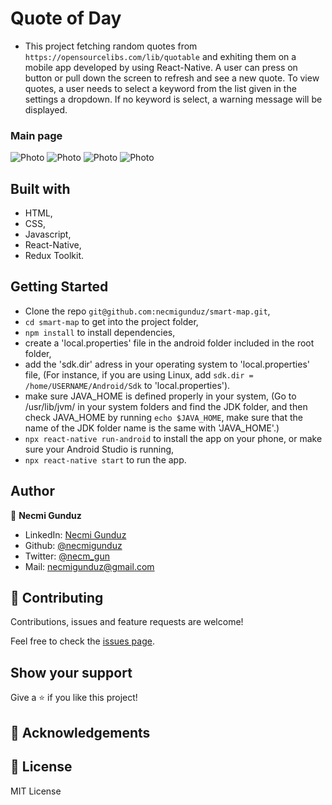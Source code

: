 # Quote of Day

- This project fetching random quotes from `https://opensourcelibs.com/lib/quotable` and exhiting them on a mobile app developed by using React-Native. A user can press on button or pull down the screen to refresh and see a new quote. To view quotes, a user needs to select a keyword from the list given in the settings a dropdown. If no keyword is select, a warning message will be displayed.

### Main page

![Photo](https://github.com/necmigunduz/smart-map/blob/master/assets/s1.jpeg)
![Photo](https://github.com/necmigunduz/smart-map/blob/master/assets/s2.jpeg)
![Photo](https://github.com/necmigunduz/smart-map/blob/master/assets/s3.jpeg)
![Photo](https://github.com/necmigunduz/smart-map/blob/master/assets/s4.jpeg)

## Built with

- HTML,
- CSS,
- Javascript,
- React-Native,
- Redux Toolkit.

## Getting Started

- Clone the repo `git@github.com:necmigunduz/smart-map.git`,
- `cd smart-map` to get into the project folder,
- `npm install` to install dependencies,
- create a 'local.properties' file in the android folder included in the root folder,
- add the 'sdk.dir' adress in your operating system to 'local.properties' file,
  (For instance, if you are using Linux, add `sdk.dir = /home/USERNAME/Android/Sdk` to 'local.properties').
- make sure JAVA_HOME is defined properly in your system,
  (Go to /usr/lib/jvm/ in your system folders and find the JDK folder, and then check JAVA_HOME by running `echo $JAVA_HOME`, make sure that the name of the JDK folder name is the same with 'JAVA_HOME'.)
- `npx react-native run-android` to install the app on your phone, or make sure your Android Studio is running,
- `npx react-native start` to run the app.

## Author

👤 **Necmi Gunduz**

- LinkedIn: [Necmi Gunduz](https://www.linkedin.com/in/necmigunduz/)
- Github: [@necmigunduz](https://github.com/necmigunduz/)
- Twitter: [@necm_gun](https://twitter.com/necm_gun)
- Mail: [necmigunduz@gmail.com](necmigunduz@gmail.com)

## 🤝 Contributing

Contributions, issues and feature requests are welcome!

Feel free to check the [issues page](issues/).

## Show your support

Give a ⭐️ if you like this project!

## 👏 Acknowledgements

## 📝 License

MIT License
